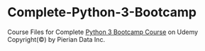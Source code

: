 # Complete-Python-3-Bootcamp
Course Files for Complete [Python 3 Bootcamp Course](https://www.udemy.com/complete-python-bootcamp/?couponCode=COMPLETE_GITHUB) on Udemy
Copyright(©) by Pierian Data Inc.